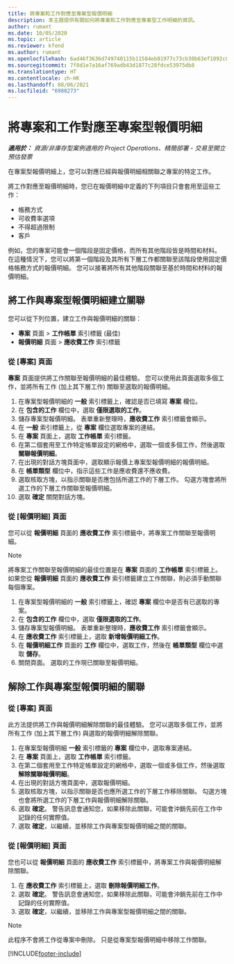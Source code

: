 ```yaml
---
title: 將專案和工作對應至專案型報價明細
description: 本主題提供有關如何將專案和工作對應至專案型工作明細的資訊。
author: rumant
ms.date: 10/05/2020
ms.topic: article
ms.reviewer: kfend
ms.author: rumant
ms.openlocfilehash: 6ad46f3636d749740115b11584eb81977c73cb30b63ef1092c0c2aac97cbc647
ms.sourcegitcommit: 7f8d1e7a16af769adb43d1877c28fdce53975db8
ms.translationtype: HT
ms.contentlocale: zh-HK
ms.lasthandoff: 08/06/2021
ms.locfileid: "6988273"
---
```

# <a name="map-projects-and-tasks-to-a-project-based-quote-line"></a>將專案和工作對應至專案型報價明細

_**適用於：** 資源/非庫存型案例適用的 Project Operations、精簡部署 - 交易至開立預估發票_

在專案型報價明細上，您可以對應已經與報價明細相關聯之專案的特定工作。

將工作對應至報價明細時，您已在報價明細中定義的下列項目只會套用至這些工作：

- 帳務方式
- 可收費率選項
- 不得超過限制
- 客戶

例如，您的專案可能會一個階段是固定價格，而所有其他階段皆是時間和材料。 在這種情況下，您可以將第一個階段及其所有下層工作都關聯至該階段使用固定價格帳務方式的報價明細。 您可以接著將所有其他階段關聯至基於時間和材料的報價明細。

## <a name="associate-tasks-to-project-based-quote-lines"></a>將工作與專案型報價明細建立關聯

您可以從下列位置，建立工作與報價明細的關聯：

- **專案** 頁面 > **工作帳單** 索引標籤 (最佳)
- **報價明細** 頁面 > **應收費工作** 索引標籤 

### <a name="from-the-project-page"></a>從 [專案] 頁面

**專案** 頁面提供將工作關聯至報價明細的最佳體驗。 您可以使用此頁面選取多個工作，並將所有工作 (加上其下層工作) 關聯至選取的報價明細。

1. 在專案型報價明細的 **一般** 索引標籤上，確認是否已填寫 **專案** 欄位。
2. 在 **包含的工作** 欄位中，選取 **僅限選取的工作**。
3. 儲存專案型報價明細。 表單重新整理時，**應收費工作** 索引標籤會顯示。
4. 在 **一般** 索引標籤上，從 **專案** 欄位選取專案的連結。
5. 在 **專案** 頁面上，選取 **工作帳單** 索引標籤。
6. 在第二個套用至工作特定帳單設定的網格中，選取一個或多個工作，然後選取 **關聯報價明細**。
7. 在出現的對話方塊頁面中，選取顯示報價上專案型報價明細的報價明細。
8. 在 **帳單類型** 欄位中，指示這些工作是應收費還不應收費。
9. 選取核取方塊，以指示關聯是否應包括所選工作的下層工作。 勾選方塊會將所選工作的下層工作關聯至報價明細。
10. 選取 **確定** 關閉對話方塊。

### <a name="from-the-quote-line-page"></a>從 [報價明細] 頁面

您可以從 **報價明細** 頁面的 **應收費工作** 索引標籤中，將專案工作關聯至報價明細。

>[!NOTE]
>將專案工作關聯至報價明細的最佳位置是在 **專案** 頁面的 **工作帳單** 索引標籤上。 如果您從 **報價明細** 頁面的 **應收費工作** 索引標籤建立工作關聯，則必須手動關聯每個專案。

1. 在專案型報價明細的 **一般** 索引標籤上，確認 **專案** 欄位中是否有已選取的專案。
2. 在 **包含的工作** 欄位中，選取 **僅限選取的工作**。
3. 儲存專案型報價明細。 表單重新整理時，**應收費工作** 索引標籤會顯示。
4. 在 **應收費工作** 索引標籤上，選取 **新增報價明細工作**。
5. 在 **報價明細工作** 頁面的 **工作** 欄位中，選取工作，然後在 **帳單類型** 欄位中選取 **儲存**。 
6. 關閉頁面。 選取的工作現已關聯至報價明細。

## <a name="disassociate-tasks-from-projectbased-quote-lines"></a>解除工作與專案型報價明細的關聯

### <a name="from-the-project-page"></a>從 [專案] 頁面

此方法提供將工作與報價明細解除關聯的最佳體驗。 您可以選取多個工作，並將所有工作 (加上其下層工作) 與選取的報價明細解除關聯。

1. 在專案型報價明細 **一般** 索引標籤的 **專案** 欄位中，選取專案連結。
2. 在 **專案** 頁面上，選取 **工作帳單** 索引標籤。
3. 在第二個套用至工作特定帳單設定的網格中，選取一個或多個工作，然後選取 **解除關聯報價明細**。
4. 在出現的對話方塊頁面中，選取報價明細。
5. 選取核取方塊，以指示關聯是否也應所選工作的下層工作移除關聯。 勾選方塊也會將所選工作的下層工作與報價明細解除關聯。
6. 選取 **確定**。 警告訊息會通知您，如果移除此關聯，可能會沖銷先前在工作中記錄的任何實際值。 
7. 選取 **確定**，以繼續，並移除工作與專案型報價明細之間的關聯。

### <a name="from-the-quote-line-page"></a>從 [報價明細] 頁面

您也可以從 **報價明細** 頁面的 **應收費工作** 索引標籤中，將專案工作與報價明細解除關聯。

1. 在 **應收費工作** 索引標籤上，選取 **刪除報價明細工作**。
2. 選取 **確定**。 警告訊息會通知您，如果移除此關聯，可能會沖銷先前在工作中記錄的任何實際值。 
3. 選取 **確定**，以繼續，並移除工作與專案型報價明細之間的關聯。

>[!NOTE]
> 此程序不會將工作從專案中刪除。 只是從專案型報價明細中移除工作關聯。


[!INCLUDE[footer-include](../../includes/footer-banner.md)]